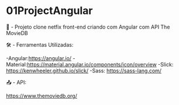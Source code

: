 # 01ProjectAngular
🎥 - Projeto clone netfix front-end criando com Angular com API The MovieDB

🛠️ - Ferramentas Utilizadas:

-Angular:https://angular.io/
-Material:https://material.angular.io/components/icon/overview
-Slick: https://kenwheeler.github.io/slick/
-Sass: https://sass-lang.com/


📤 - API:

https://www.themoviedb.org/

